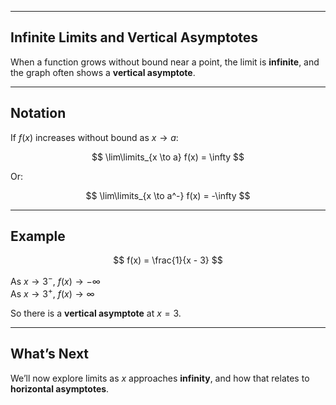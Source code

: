 
---

## Infinite Limits and Vertical Asymptotes

When a function grows without bound near a point, the limit is **infinite**, and the graph often shows a **vertical asymptote**.

---

## Notation

If $f(x)$ increases without bound as $x \to a$:

$$
\lim\limits_{x \to a} f(x) = \infty
$$

Or:

$$
\lim\limits_{x \to a^-} f(x) = -\infty
$$

---

## Example

$$
f(x) = \frac{1}{x - 3}
$$

As $x \to 3^-$, $f(x) \to -\infty$  
As $x \to 3^+$, $f(x) \to \infty$

So there is a **vertical asymptote** at $x = 3$.

---

## What’s Next

We’ll now explore limits as $x$ approaches **infinity**, and how that relates to **horizontal asymptotes**.

